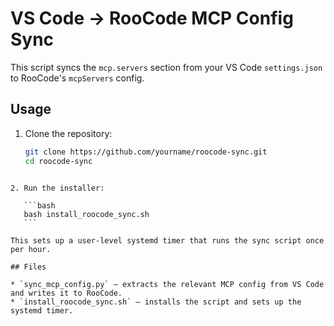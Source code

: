 # VS Code -> RooCode MCP Config Sync

This script syncs the `mcp.servers` section from your VS Code `settings.json` to RooCode's `mcpServers` config.

## Usage

1. Clone the repository:

   ```bash
   git clone https://github.com/yourname/roocode-sync.git
   cd roocode-sync
````

2. Run the installer:

   ```bash
   bash install_roocode_sync.sh
   ```

This sets up a user-level systemd timer that runs the sync script once per hour.

## Files

* `sync_mcp_config.py` — extracts the relevant MCP config from VS Code and writes it to RooCode.
* `install_roocode_sync.sh` — installs the script and sets up the systemd timer.

 